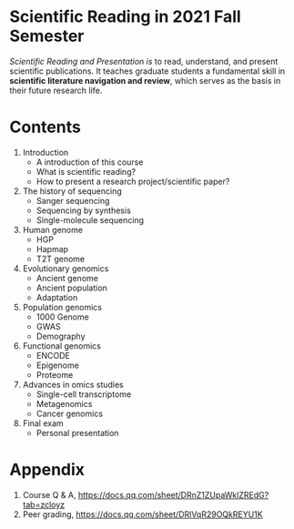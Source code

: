 # Scientific Reading in 2021 Fall Semester
*Scientific Reading and Presentation is* to read, understand, and present scientific publications. It teaches graduate students a fundamental skill in **scientific literature navigation and review**, which serves as the basis in their future research life.

# Contents
1. Introduction
    * A introduction of this course
    * What is scientific reading?
    * How to present a research project/scientific paper?
2. The history of sequencing
    * Sanger sequencing
    * Sequencing by synthesis
    * Single-molecule sequencing
3. Human genome
    * HGP
    * Hapmap
    * T2T genome
4. Evolutionary genomics
    * Ancient genome
    * Ancient population
    * Adaptation
5. Population genomics
    * 1000 Genome
    * GWAS
    * Demography
6. Functional genomics
    * ENCODE
    * Epigenome
    * Proteome
7. Advances in omics studies
    * Single-cell transcriptome
    * Metagenomics
    * Cancer genomics
8. Final exam
    * Personal presentation

# Appendix
1. Course Q & A, https://docs.qq.com/sheet/DRnZ1ZUpaWklZREdG?tab=zcloyz
2. Peer grading, https://docs.qq.com/sheet/DRlVqR29OQkREYU1K
